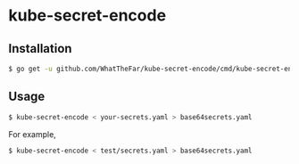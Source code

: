 # kube-secret-encode

## Installation

```bash
$ go get -u github.com/WhatTheFar/kube-secret-encode/cmd/kube-secret-encode
```

## Usage

```bash
$ kube-secret-encode < your-secrets.yaml > base64secrets.yaml
```

For example,

```bash
$ kube-secret-encode < test/secrets.yaml > base64secrets.yaml
```
